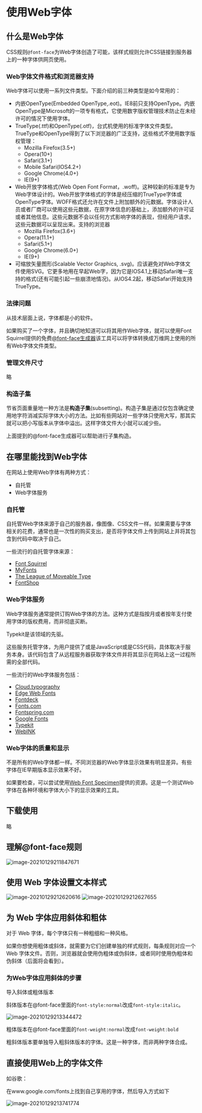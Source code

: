 # 使用Web字体

## 什么是Web字体

CSS规则`@font-face`为Web字体创造了可能，该样式规则允许CSS链接到服务器上的一种字体供网页使用。

### Web字体文件格式和浏览器支持

Web字体可以使用一系列文件类型。下面介绍的前三种类型是如今常用的：

- 内嵌OpenType(Embedded OpenType,.eot)。IE8前只支持OpenType。内嵌OpenType是Microsoft的一项专有格式，它使用数字版权管理技术防止在未经许可的情况下使用字体。
- TrueType(.ttf)和OpenType(.otf)，台式机使用的标准字体文件类型。TrueType和OpenType得到了以下浏览器的广泛支持，这些格式不使用数字版权管理：
  - Mozilla Firefox(3.5+)
  - Opera(10+)
  - Safari(3.1+)
  - Mobile Safari(IOS4.2+)
  - Google Chrome(4.0+)
  - IE(9+)
- Web开放字体格式(Web Open Font Format，.woff)。这种较新的标准是专为Web字体设计的。Web开放字体格式的字体是经压缩的TrueType字体或OpenType字体。WOFF格式还允许在文件上附加额外的元数据。字体设计人员或者厂商可以使用这些元数据，在原字体信息的基础上，添加额外的许可证或者其他信息。这些元数据不会以任何方式影响字体的表现，但经用户请求，这些元数据可以呈现出来。支持的浏览器
  - Mozilla Firefox(3.6+)
  - Opera(11.1+)
  - Safari(5.1+)
  - Google Chrome(6.0+)
  - IE(9+)
- 可缩放矢量图形(Scalable Vector Graphics, .svg)。应该避免对Web字体文件使用SVG。它更多地用在早起Web字，因为它是IOS4.1上移动Safari唯一支持的格式(还有可能引起一些崩溃地情况)。从IOS4.2起，移动Safari开始支持TrueType。

### 法律问题

从技术层面上说，字体都是小的软件。

如果购买了一个字体，并且确切地知道可以将其用作Web字体，就可以使用Font Squirrel提供的免费[@font-face生成器](https://www.fontsquirrel.com/tools/webfont-generator)该工具可以将字体转换成万维网上使用的所有Web字体文件类型。

### 管理文件尺寸

略

### 构造子集

节省页面重量地一种方法是**构造子集**(subsetting)。构造子集是通过仅包含确定使用地字符消减实际字体大小的方法。比如有些网站对一些字体只使用大写，那其实就可以把小写版本从字体中溢出。这样字体文件大小就可以减少些。

上面提到的@font-face生成器可以帮助进行子集构造。

## 在哪里能找到Web字体

在网站上使用Web字体有两种方式：

- 自托管
- Web字体服务

### 自托管

自托管Web字体来源于自己的服务器，像图像、CSS文件一样。如果需要与字体相关的花费，通常也是一次性的购买支出，是否将字体文件上传到网站上并将其包含到代码中取决于自己。

一些流行的自托管字体来源：

- [Font Squirrel](https://www.fontsquirrel.com/)
- [MyFonts](http://myfonts.com)
- [The League of Moveable Type](https://www.theleagueofmoveabletype.com/)
- [FontShop](https://www.fontshop.com/)

### Web字体服务

Web字体服务通常提供订购Web字体的方法。这种方式是指按月或者按年支付使用字体的版权费用，而非彻底买断。

Typekit是该领域的先驱。

这些服务托管字体，为用户提供了或是JavaScript或是CSS代码，具体取决于服务本身。该代码包含了从远程服务器获取字体文件并将其显示在网站上这一过程所需的全部代码。

一些流行的Web字体服务包括：

- [Cloud.typography](https://www.typography.com/webfonts)
- [Edge Web Fonts](http://www.edgefonts.com/)
- [Fontdeck](http://fontdeck.com)
- [Fonts.com](https://www.fonts.com/web-fonts)
- [Fontspring.com](https://www.fontspring.com/)
- [Google Fonts](http://www.google.com/fonts)
- [Typekit](https://typekit.com)
- [WebINK](http://www.webink.com/)

### Web字体的质量和显示

不是所有的Web字体都一样。不同浏览器的Web字体显示效果有明显差异。有些字体在IE早期版本显示效果不好。

如果要检查，可以尝试使用[Web Font Specimen](http://webfontspecimen.com)提供的资源。这是一个测试Web字体在各种环境和字体大小下的显示效果的工具。

## 下载使用

略

## 理解@font-face规则



![image-20210129211847671](asstes/image-20210129211847671.png)

##  使用 Web 字体设置文本样式

![image-20210129212620616](asstes/image-20210129212620616.png)	![image-20210129212627655](asstes/image-20210129212627655.png)

## 为 Web 字体应用斜体和粗体

对于 Web 字体，每个字体只有一种粗细和一种风格。

如果你想使用粗体或斜体，就需要为它们创建单独的样式规则，每条规则对应一个 Web 字体文件。否则，浏览器就会使用伪粗体或伪斜体，或者同时使用伪粗体和伪斜体（后面将会看到）。

### 为Web字体应用斜体的步骤

导入斜体或粗体版本

斜体版本在@font-face里面的`font-style:normal`改成`font-style:italic`。

![image-20210129213344472](asstes/image-20210129213344472.png)

粗体版本在@font-face里面的`font-weight:normal`改成`font-weight:bold`

粗斜体版本要单独导入粗斜体版本的字体。这是一种字体，而非两种字体合成。

## 直接使用Web上的字体文件

如谷歌：

在www.google.com/fonts上找到自己享用的字体，然后导入方式如下

![image-20210129213741774](asstes/image-20210129213741774.png)